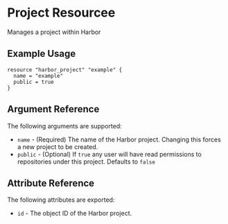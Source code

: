 # Project Resourcee

Manages a project within Harbor

## Example Usage

```hcl
resource "harbor_project" "example" {
  name = "example"
  public = true
}
```

## Argument Reference

The following arguments are supported:

* `name` - (Required) The name of the Harbor project. Changing this forces a new
project to be created.
* `public` - (Optional) If `true` any user will have read permissions to repositories
under this project. Defaults to `false`

## Attribute Reference

The following attributes are exported:

* `id` - The object ID of the Harbor project.

